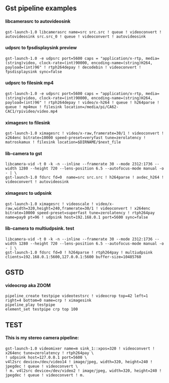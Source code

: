 ## Gst pipeline examples
#### libcamerasrc to autovideosink
```
gst-launch-1.0 libcamerasrc name=src src.src ! queue ! videoconvert ! autovideosink src.src_0 ! queue ! videoconvert ! autovideosink
```
#### udpsrc to fpsdisplaysink preview
```
gst-launch-1.0 -e udpsrc port=5600 caps = "application/x-rtp, media=(string)video, clock-rate=(int)90000, encoding-name=(string)H264, payload=(int)96" ! rtph264depay ! decodebin ! videoconvert ! fpsdisplaysink sync=false
```
#### udpsrc to filesink mp4
```
gst-launch-1.0 -e udpsrc port=5600 caps = "application/x-rtp, media=(string)video, clock-rate=(int)90000, encoding-name=(string)H264, payload=(int)96" ! rtph264depay ! video/x-h264 ! queue ! h264parse ! queue ! mp4mux ! filesink location=/media/pi/CA62-CAC1/rpivideo/video.mp4
```
#### ximagesrc to filesink
```
gst-launch-1.0 ximagesrc ! video/x-raw,framerate=30/1 ! videoconvert ! x264enc bitrate=10000 speed-preset=veryfast tune=zerolatency ! matroskamux ! filesink location=$DIRNAME/$next_file    
```

#### lib-camera to gst
```
libcamera-vid -t 0 -k -n --inline --framerate 30 --mode 2312:1736 --width 1280 --height 720 --lens-position 6.5 --autofocus-mode manual -o - | \
gst-launch-1.0 fdsrc fd=0  name=src src.src ! h264parse ! avdec_h264 ! videoconvert ! autovideosink
```
#### ximagesrc to udpsink
```
gst-launch-1.0 ximagesrc ! videoscale ! video/x-raw,width=320,height=240,framerate=30/1 ! videoconvert ! x264enc bitrate=10000 speed-preset=superfast tune=zerolatency ! rtph264pay name=pay0 pt=96 ! udpsink host=192.168.0.1 port=5600 sync=false
```
#### lib-camera to multiudpsink. test
```
libcamera-vid -t 0 -k -n --inline --framerate 30 --mode 2312:1736 --width 1280 --height 720 --lens-position 6.5 --autofocus-mode manual -o - | \ 
gst-launch-1.0 fdsrc fd=0 ! h264parse ! rtph264pay ! multiudpsink clients=192.168.0.1:5600,127.0.0.1:5600 buffer-size=10485760
```


## GSTD
#### videocrop aka ZOOM
```
pipeline_create testpipe videotestsrc ! videocrop top=42 left=1 right=4 bottom=0 name=crp ! ximagesink
pipeline_play testpipe
element_set testpipe crp top 100
```


## TEST
#### This is my stereo camera pipeline:
```
gst-launch-1.0 videomixer name=m sink_1::xpos=320 ! videoconvert ! x264enc tune=zerolatency ! rtph264pay \
! udpsink host=127.0.0.1 port=5600 \
v4l2src device=/dev/video14 ! image/jpeg, width=320, height=240 ! jpegdec ! queue ! videoconvert \
! m. v4l2src device=/dev/video2 ! image/jpeg, width=320, height=240 ! jpegdec ! queue ! videoconvert ! m.
```
